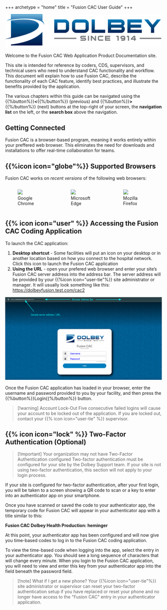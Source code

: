 +++
archetype = "home"
title = "Fusion CAC User Guide"
+++

![Dolbey Logo](DOLBEYBlueLogo.png)

Welcome to the Fusion CAC Web Application Product Documentation site.

This site is intended for reference by coders, CDS, supervisors, and technical users who need to understand CAC functionality and workflow. This document will explain how to use Fusion CAC, describe the functionality of each CAC feature, identify best practices, and illustrate the benefits provided by the application.

The various chapters within this guide can be navigated using the {{%button%}}**<**{{%/button%}} (previous) and {{%button%}}**>**{{%/button%}} (next) buttons at the top-right of your screen, the **navigation list** on the left, or the **search box** above the navigation.

## Getting Connected

Fusion CAC is a browser-based program, meaning it works entirely within your preffered web browser. This eliminates the need for downloads and installations to offer real-time collaboration for teams.

## {{%icon icon="globe"%}} Supported Browsers

Fusion CAC works on *recent versions* of the following web browsers:

<div style="display: flex; justify-content: center;">
  <figure>
    <img src="https://upload.wikimedia.org/wikipedia/commons/e/e1/Google_Chrome_icon_%28February_2022%29.svg"
         style="width: 120px">
    <figcaption>Google Chrome</figcaption>
  </figure>
  <figure>
    <img src="https://upload.wikimedia.org/wikipedia/commons/7/7e/Microsoft_Edge_logo_%282019%29.png"
         style="width: 120px">
    <figcaption>Microsoft Edge</figcaption>
  </figure>
  <figure>
    <img src="https://upload.wikimedia.org/wikipedia/commons/7/76/Mozilla_Firefox_logo_2013.svg"
         style="width: 120px">
    <figcaption>Mozilla Firefox</figcaption>
  </figure>
</div>


## {{% icon icon="user" %}} Accessing the Fusion CAC Coding Application

To launch the CAC application:
  1. **Desktop shortcut** - Some facilities will put an icon on your desktop or in another location based on how you connect to the hospital network. Click this icon to launch the Fusion CAC application
  2. **Using the URL** - open your prefered web browser and enter your site’s Fusion CAC server
address into the address bar. The server address will be provided by your {{%icon icon="user-tie"%}} site
administrator or manager. It will usually look something like this: https://dolbeyfusion.test.com/cac2


![Login Screen](LoginScreen.png)

Once the Fusion CAC application has loaded in your browser, enter the username
and password provided to you by your facility, and then press the
{{%button%}}Login{{%/button%}} button.

> [!warning] Account Lock-Out
> Five consecutive failed logins will cause your account to be locked out of
> the application.  If you are locked out, contact your
> {{% icon icon="user-tie" %}} supervisor.

## {{% icon icon="lock" %}} Two-Factor Authentication (Optional)

> [!important] Your organization may not have Two-Factor Authentication configured
> Two-factor authentication must be configured for your site by the Dolbey
> Support team. If your site is not using two-factor authentication, this
> section will not apply to your login process.

If your site is configured for two-factor authentication, after your first
login, you will be taken to a screen showing a QR code to scan or a key to
enter into an authenticator app on your smartphone.

Once you have scanned or saved the code to your authenticator app, the temporary code for Fusion CAC will appear in your
authenticator  app with a title similar to this:

**Fusion CAC Dolbey Health Production: heminger**

At this point, your authenticator app has been
configured and will now give you time-based codes to log in to the Fusion CAC
coding application.

To view the time-based code when logging into the app, select the entry in
your authenticator app. You should see a long sequence of characters that will
change every minute.  When you login to the Fusion CAC application, you will
need to view and enter this key from your authenticator
app into the field beneath the password field.

> [!note] What if I get a new phone?
> Your {{%icon icon="user-tie"%}} site administrator or supervisor can reset
> your two-factor authentication setup if you have replaced or reset your phone
> and no longer have access to the "Fusion CAC" entry in your authenticator
> application.